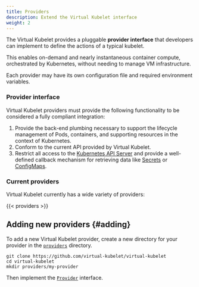 ```yaml
---
title: Providers
description: Extend the Virtual Kubelet interface
weight: 2
---
```


The Virtual Kubelet provides a pluggable **provider interface** that developers can implement to define the actions of a typical kubelet.

This enables on-demand and nearly instantaneous container compute, orchestrated by Kubernetes, without needing to manage VM infrastructure.

Each provider may have its own configuration file and required environment variables.

### Provider interface

Virtual Kubelet providers must provide the following functionality to be considered a fully compliant integration:

1. Provide the back-end plumbing necessary to support the lifecycle management of Pods, containers, and supporting resources in the context of Kubernetes.
2. Conform to the current API provided by Virtual Kubelet.
3. Restrict all access to the [Kubernetes API Server](https://kubernetes.io/docs/concepts/overview/kubernetes-api/) and provide a well-defined callback mechanism for retrieving data like [Secrets](https://kubernetes.io/docs/concepts/configuration/secret/) or [ConfigMaps](https://kubernetes.io/docs/tasks/configure-pod-container/configure-pod-configmap/).

### Current providers

Virtual Kubelet currently has a wide variety of providers:

{{< providers >}}

## Adding new providers {#adding}

To add a new Virtual Kubelet provider, create a new directory for your provider in the [`providers`](https://github.com/virtual-kubelet/virtual-kubelet/tree/master/providers) directory.

```shell
git clone https://github.com/virtual-kubelet/virtual-kubelet
cd virtual-kubelet
mkdir providers/my-provider
```

Then implement the [`Provider`](https://godoc.org/github.com/virtual-kubelet/virtual-kubelet/providers#Provider) interface.
